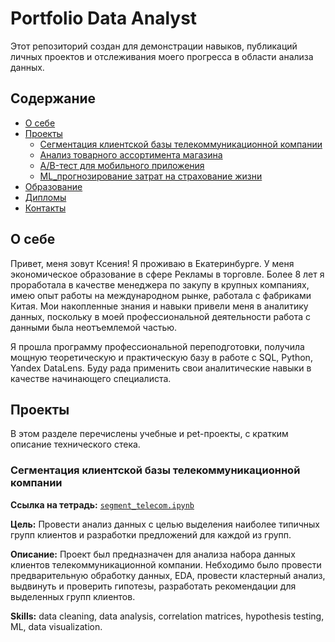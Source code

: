 # Portfolio Data Analyst
Этот репозиторий создан для демонстрации навыков, публикаций личных проектов и отслеживания моего прогресса в области анализа данных.
## Содержание
  - [О себе](#title1)
  - [Проекты](#title2)
    - [Сегментация клиентской базы телекоммуникационной компании](#title3)
    - [Анализ товарного ассортимента магазина](#title4)
    - [A/B-тест для мобильного приложения](#title5)
    - [ML_прогнозирование затрат на страхование жизни](#title6)
  - [Образование](#title7)
  - [Дипломы](#title8)
  - [Контакты](#title9)

## <a id="title1">О себе </a>

Привет, меня зовут Ксения! Я проживаю в Екатеринбурге.
У меня экономическое образование в сфере Рекламы в торговле. 
Более 8 лет я проработала в качестве менеджера по закупу в крупных компаниях, 
имею опыт работы на международном рынке, работала с фабриками Китая.
Мои накопленные знания и навыки привели меня в аналитику данных, поскольку в моей 
профессиональной деятельности работа с данными была неотъемлемой частью.

Я прошла программу профессиональной переподготовки, получила мощную теоретическую и практическую базу в работе с SQL, Python, Yandex DataLens. Буду рада применить свои аналитические навыки в качестве начинающего специалиста.


## <a id="title2">Проекты </a>

В этом разделе перечислены учебные и pet-проекты, с кратким описание технического стека.

### <a id="title3">Сегментация клиентской базы телекоммуникационной компании </a>

**Ссылка на тетрадь:** [`segment_telecom.ipynb`](https://github.com/melnikova-kse/Portfolio_DA/blob/main/segment_telecom.ipynb)

**Цель:** Провести анализ данных с целью выделения наиболее типичных групп клиентов и разработки предложений для каждой из групп.

**Описание:** Проект был предназначен для анализа набора данных клиентов телекоммуникационной компании. Небходимо было провести предварительную обработку данных, EDA, провести кластерный анализ, выдвинуть и проверить гипотезы, разработать 
рекомендации для выделенных групп клиентов.

**Skills:** data cleaning, data analysis, correlation matrices, hypothesis testing, ML, data visualization.


